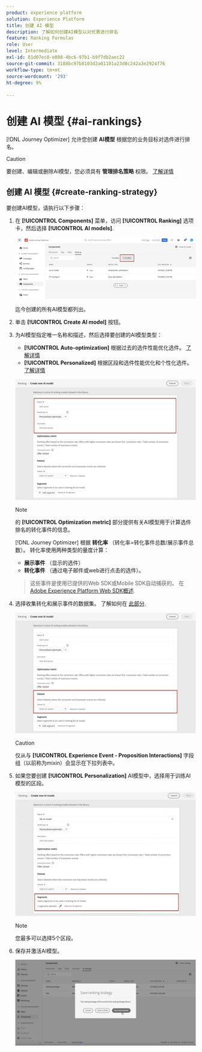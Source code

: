 ```yaml
---
product: experience platform
solution: Experience Platform
title: 创建 AI 模型
description: 了解如何创建AI模型以对优惠进行排名
feature: Ranking Formulas
role: User
level: Intermediate
exl-id: 81d07ec8-e808-4bc6-97b1-b9f7db2aec22
source-git-commit: 3188bc97b8103d2a01101a23d8c242a3e2924f76
workflow-type: tm+mt
source-wordcount: '293'
ht-degree: 9%

---
```


# 创建 AI 模型 {#ai-rankings}

[!DNL Journey Optimizer] 允许您创建 **AI模型** 根据您的业务目标对选件进行排名。

>[!CAUTION]
>
>要创建、编辑或删除AI模型，您必须具有 **管理排名策略** 权限。 [了解详情](../../administration/high-low-permissions.md#manage-ranking-strategies)

## 创建 AI 模型 {#create-ranking-strategy}

要创建AI模型，请执行以下步骤：

1. 在 **[!UICONTROL Components]** 菜单，访问 **[!UICONTROL Ranking]** 选项卡，然后选择 **[!UICONTROL AI models]**.

   ![](../assets/ai-ranking-list.png)

   迄今创建的所有AI模型都列出。

1. 单击 **[!UICONTROL Create AI model]** 按钮。

1. 为AI模型指定唯一名称和描述，然后选择要创建的AI模型类型：

   * **[!UICONTROL Auto-optimization]** 根据过去的选件性能优化选件。 [了解详情](auto-optimization-model.md)
   * **[!UICONTROL Personalized]** 根据区段和选件性能优化和个性化选件。 [了解详情](personalized-optimization-model.md)

   ![](../assets/ai-ranking-fields.png)

   >[!NOTE]
   >
   >的 **[!UICONTROL Optimization metric]** 部分提供有关AI模型用于计算选件排名的转化事件的信息。
   >
   >[!DNL Journey Optimizer] 根据 **转化率** （转化率=转化事件总数/展示事件总数）。 转化率使用两种类型的量度计算：
   >* **展示事件** （显示的选件）
   >* **转化事件** （通过电子邮件或web进行点击的选件）。

   >
   >这些事件是使用已提供的Web SDK或Mobile SDK自动捕获的。 在 [Adobe Experience Platform Web SDK概述](https://experienceleague.adobe.com/docs/experience-platform/edge/home.html?lang=en).

1. 选择收集转化和展示事件的数据集。 了解如何在 [此部分](#create-dataset). <!--This dataset needs to be associated with a schema that must have the **[!UICONTROL Proposition Interactions]** field group (previously known as mixin) associated with it.-->

   ![](../assets/ai-ranking-dataset-id.png)

   >[!CAUTION]
   >
   >仅从与 **[!UICONTROL Experience Event - Proposition Interactions]** 字段组（以前称为mixin）会显示在下拉列表中。

1. 如果您要创建 **[!UICONTROL Personalization]** AI模型中，选择用于训练AI模型的区段。

   ![](../assets/ai-ranking-segments.png)

   >[!NOTE]
   >
   >您最多可以选择5个区段。

1. 保存并激活AI模型。

   ![](../assets/ai-ranking-save-activate.png)
